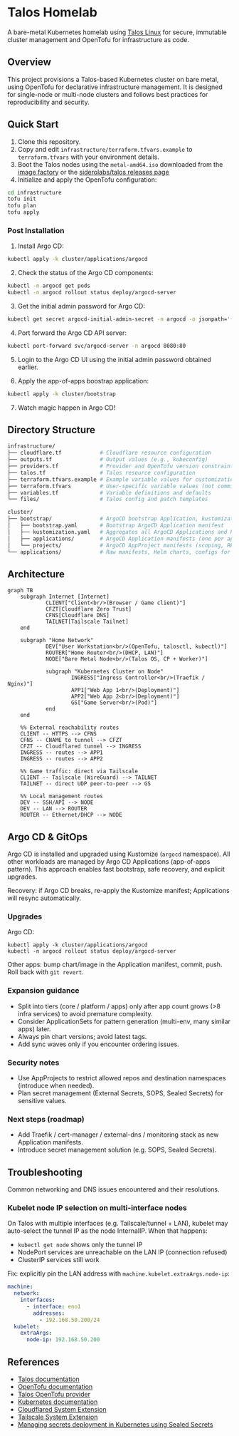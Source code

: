 # Talos Homelab

A bare-metal Kubernetes homelab using [Talos Linux](https://www.talos.dev/docs/) for secure, immutable cluster management and OpenTofu for infrastructure as code.

## Overview

This project provisions a Talos-based Kubernetes cluster on bare metal, using OpenTofu for declarative infrastructure management. It is designed for single-node or multi-node clusters and follows best practices for reproducibility and security.

## Quick Start

1. Clone this repository.
2. Copy and edit `infrastructure/terraform.tfvars.example` to `terraform.tfvars` with your environment details.
3. Boot the Talos nodes using the `metal-amd64.iso` downloaded from the [image factory](https://factory.talos.dev/) or the [siderolabs/talos releases page](https://github.com/siderolabs/talos/releases)
4. Initialize and apply the OpenTofu configuration:

```sh
cd infrastructure
tofu init
tofu plan
tofu apply
```

### Post Installation

1. Install Argo CD:

```sh
kubectl apply -k cluster/applications/argocd
```

2. Check the status of the Argo CD components:

```sh
kubectl -n argocd get pods
kubectl -n argocd rollout status deploy/argocd-server
```

3. Get the initial admin password for Argo CD:

```sh
kubectl get secret argocd-initial-admin-secret -n argocd -o jsonpath='{.data.password}' | base64 -d
```

4. Port forward the Argo CD API server:

```sh
kubectl port-forward svc/argocd-server -n argocd 8080:80
```

5. Login to the Argo CD UI using the initial admin password obtained earlier.

6. Apply the app-of-apps boostrap application:

```sh
kubectl apply -k cluster/bootstrap
```

7. Watch magic happen in Argo CD!

## Directory Structure

```sh
infrastructure/
├── cloudflare.tf            # Cloudflare resource configuration
├── outputs.tf               # Output values (e.g., kubeconfig)
├── providers.tf             # Provider and OpenTofu version constraints
├── talos.tf                 # Talos resource configuration
├── terraform.tfvars.example # Example variable values for customization
├── terraform.tfvars         # User-specific variable values (not committed)
├── variables.tf             # Variable definitions and defaults
└── files/                   # Talos config and patch templates

cluster/
├── bootstrap/               # ArgoCD bootstrap Application, kustomization, aggregation
│   ├── bootstrap.yaml       # Bootstrap ArgoCD Application manifest
│   ├── kustomization.yaml   # Aggregates all ArgoCD Applications and Projects
│   ├── applications/        # ArgoCD Application manifests (one per app)
│   └── projects/            # ArgoCD AppProject manifests (scoping, RBAC, repo/namespace restrictions)
└── applications/            # Raw manifests, Helm charts, configs for individual workloads
```

## Architecture

```mermaid
graph TB
	subgraph Internet [Internet]
			CLIENT["Client<br/>(Browser / Game client)"]
			CFZT[Cloudflare Zero Trust]
			CFNS[Cloudflare DNS]
			TAILNET[Tailscale Tailnet]
	end

	subgraph "Home Network"
			DEV["User Workstation<br/>(OpenTofu, talosctl, kubectl)"]
			ROUTER["Home Router<br/>(DHCP, LAN)"]
			NODE["Bare Metal Node<br/>(Talos OS, CP + Worker)"]

			subgraph "Kubernetes Cluster on Node"
					INGRESS["Ingress Controller<br/>(Traefik / Nginx)"]
					APP1["Web App 1<br/>(Deployment)"]
					APP2["Web App 2<br/>(Deployment)"]
					GS["Game Server<br/>(Pod)"]
			end
	end

	%% External reachability routes
	CLIENT -- HTTPS --> CFNS
	CFNS -- CNAME to tunnel --> CFZT
	CFZT -- Cloudflared tunnel --> INGRESS
	INGRESS -- routes --> APP1
	INGRESS -- routes --> APP2

	%% Game traffic: direct via Tailscale
	CLIENT -- Tailscale (WireGuard) --> TAILNET
	TAILNET -- direct UDP peer-to-peer --> GS

	%% Local management routes
	DEV -- SSH/API --> NODE
	DEV -- LAN --> ROUTER
	ROUTER -- Ethernet/DHCP --> NODE
```

## Argo CD & GitOps

Argo CD is installed and upgraded using Kustomize (`argocd` namespace). All other workloads are managed by Argo CD Applications (app-of-apps pattern). This approach enables fast bootstrap, safe recovery, and explicit upgrades.

Recovery: if Argo CD breaks, re-apply the Kustomize manifest; Applications will resync automatically.

### Upgrades

Argo CD:
```
kubectl apply -k cluster/applications/argocd
kubectl -n argocd rollout status deploy/argocd-server
```
Other apps: bump chart/image in the Application manifest, commit, push. Roll back with `git revert`.

### Expansion guidance
- Split into tiers (core / platform / apps) only after app count grows (>8 infra services) to avoid premature complexity.
- Consider ApplicationSets for pattern generation (multi-env, many similar apps) later.
- Always pin chart versions; avoid latest tags.
- Add sync waves only if you encounter ordering issues.

### Security notes
- Use AppProjects to restrict allowed repos and destination namespaces (introduce when needed).
- Plan secret management (External Secrets, SOPS, Sealed Secrets) for sensitive values.

### Next steps (roadmap)
- Add Traefik / cert-manager / external-dns / monitoring stack as new Application manifests.
- Introduce secret management solution (e.g. SOPS, Sealed Secrets).

## Troubleshooting

Common networking and DNS issues encountered and their resolutions.

### Kubelet node IP selection on multi-interface nodes

On Talos with multiple interfaces (e.g. Tailscale/tunnel + LAN), kubelet may auto-select the tunnel IP as the node InternalIP. When that happens:
- `kubectl get node` shows only the tunnel IP
- NodePort services are unreachable on the LAN IP (connection refused)
- ClusterIP services still work

Fix: explicitly pin the LAN address with `machine.kubelet.extraArgs.node-ip`:

```yaml
machine:
  network:
    interfaces:
      - interface: eno1
        addresses:
          - 192.168.50.200/24
  kubelet:
    extraArgs:
      node-ip: 192.168.50.200
```

## References

- [Talos documentation](https://www.talos.dev/docs/)
- [OpenTofu documentation](https://opentofu.org/docs/)
- [Talos OpenTofu provider](https://registry.opentofu.org/providers/siderolabs/talos/latest/docs)
- [Kubernetes documentation](https://kubernetes.io/docs/)
- [Cloudflared System Extension](https://github.com/siderolabs/extensions/blob/main/network/cloudflared/README.md)
- [Tailscale System Extension](https://github.com/siderolabs/extensions/blob/main/network/tailscale/README.md)
- [Managing secrets deployment in Kubernetes using Sealed Secrets](https://aws.amazon.com/blogs/opensource/managing-secrets-deployment-in-kubernetes-using-sealed-secrets/)
